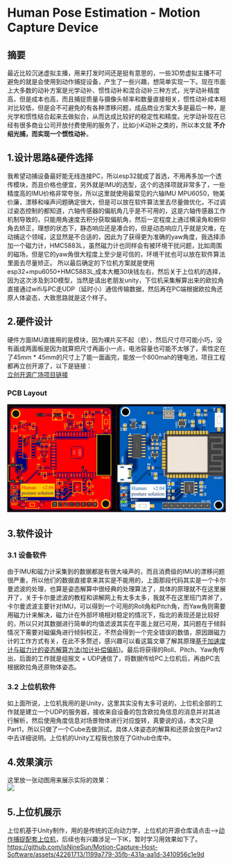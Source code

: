 # Human Pose Estimation - Motion Capture Device
## 摘要

最近比较沉迷虚拟主播，用来打发时间还是挺有意思的，一些3D势虚拟主播不可避免的就是会使用到动作捕捉设备，产生了一些兴趣，想简单实现一下。现在市面上大多数的动补方案是光学动补、惯性动补和混合动补三种方式，光学动补精度高，但是成本也高，而且捕捉质量与摄像头帧率和数量直接相关，惯性动补成本相对比较低，但是会不可避免的有各种漂移问题，成品商业方案大多是最后一种，是光学和惯性结合起来去做拟合，从而达成比较好的稳定性和精度。光学动补现在已经有很多商业公司开放付费使用的服务了，比如小K动补之类的，所以本文就 **不介绍光捕，而实现一个惯性动补**。    
<!-- more -->

## 1.设计思路&硬件选择
我希望动捕设备最好能无线连接PC，所以esp32就成了首选，不用再多加一个透传模块，而且价格也便宜，另外就是IMU的选型，这个的选择项就非常多了，一些精度高的IMU价格非常夸张，所以这里就使用最常见的六轴IMU MPU6050，物美价廉，漂移和噪声问题确定很大，但是可以放在软件算法里去尽量做优化，不过调过姿态控制的都知道，六轴传感器的偏航角几乎是不可用的，这是六轴传感器工作机制导致的，只能用角速度去积分获取偏航角，然后一定程度上通过横滚角和俯仰角去矫正，理想的状态下，静态响应还是凑合的，但是动态响应几乎就是灾难，在动捕这个领域，这显然是不合适的，因此为了获得更为准确的yaw角度，我选择添加一个磁力计，HMC5883L，虽然磁力计也同样会有被环境干扰问题，比如周围的磁场，但是它的yaw角很大程度上至少是可信的，环境干扰也可以放在软件算法里面去尽量矫正。
所以最后确定的下位机方案就是使用esp32+mpu6050+HMC5883L,成本大概30块钱左右，然后关于上位机的选择，因为这次涉及到3D模型，当然是请出老朋友unity，下位机采集解算出来的欧拉角直接通过wifi与PC走UDP（延时小）通信传输数据，然后再在PC端根据欧拉角还原人体姿态，大致思路就是这个样子。       

## 2.硬件设计
硬件方面IMU直接用的是模块，因为裸片买不起（悲），然后尺寸尽可能小巧，没有画成两面板是因为就算把尺寸再画小一点，电池容量也可能不太够了，索性定在了45mm * 45mm的尺寸上了能一面画完，能放一个800mah的锂电池，项目工程都再立创开源了，以下是链接：   
[立创开源广场项目链接](https://oshwhub.com/isninesun/hpsv204)

### PCB Layout
![](https://raw.githubusercontent.com/isNineSun/img_repository/main/PCB.jpg)

## 3.软件设计    
### 3.1 设备软件
由于IMU和磁力计采集到的数据都是有很大噪声的，而且消费级的IMU的漂移问题很严重，所以他们的数据直接拿来其实是不能用的，上面那段代码其实是一个卡尔曼滤波的处理，也算是姿态解算中很经典的处理算法了，具体的原理就不在这里展开了，关于卡尔曼滤波的教程和讲解网上有太多太多，我就不在这里班门弄斧了，卡尔曼滤波主要针对IMU，可以得到一个可用的Roll角和Pitch角，而Yaw角则需要用磁力计来解决，磁力计在外部坏境相对稳定的情况下，指北的表现还是比较好的，所以只对其数据进行简单的均值滤波其实在平面上就已可用，其问题在于倾斜情况下需要对磁偏角进行倾斜校正，不然会得到一个完全错误的数值，原因跟磁力计的工作方式有关，在此不多赘述，感兴趣可以看这篇文章了解其原理[基于加速度计与磁力计的姿态解算方法(加计补偿偏航)](https://zhuanlan.zhihu.com/p/61765669。)。最后将获得的Roll、Pitch、Yaw角传出，后面的工作就是组报文 + UDP通信了，将数据传给PC上位机后，再由PC去根据欧拉角还原物体姿态。    

### 3.2 上位机软件
如上面所说，上位机我用的是Unity，这里其实没有太多可说的，上位机全部的工作就是建立一个UDP的服务器，接收来自设备的包含欧拉角信息的消息并对其进行解析，然后使用角度信息对场景物体进行对应旋转，真要说的话，本文只是Part1，所以只做了一个Cube去做测试，具体人体姿态的解算和还原会放在Part2中去详细说明。上位机的Unity工程我也放在了Github仓库中。    

## 4.效果演示
这里放一张动图用来展示实际的效果：    
![](https://raw.githubusercontent.com/isNineSun/img_repository/main/test%2000_00_00-00_00_30.gif)

## 5.上位机展示
上位机基于Unity制作，用的是传统的正向动力学，上位机的开源仓库请点击-->[动作捕捉配套上位机](https://github.com/isNineSun/Motion-Capture-Host-Software.git)，后续也有兴趣涉足一下IK，暂时学习用效果如下了。    
https://github.com/isNineSun/Motion-Capture-Host-Software/assets/42261713/1199a779-35fb-431a-aa1d-3410956c1e9d
